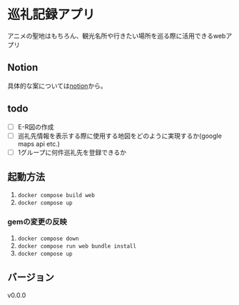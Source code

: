 # 巡礼記録アプリ

アニメの聖地はもちろん、観光名所や行きたい場所を巡る際に活用できるwebアプリ

## Notion

具体的な案については[notion](https://crimson-gander-f25.notion.site/4112fcba63994ab39b3efaa943ca9da5)から。

## todo

- [ ] E-R図の作成
- [ ] 巡礼先情報を表示する際に使用する地図をどのように実現するか(google maps api etc.)
- [ ] 1グループに何件巡礼先を登録できるか

## 起動方法

1. `docker compose build web`
2. `docker compose up`

### gemの変更の反映

1. `docker compose down`
2. `docker compose run web bundle install`
3. `docker compose up`

## バージョン

v0.0.0

